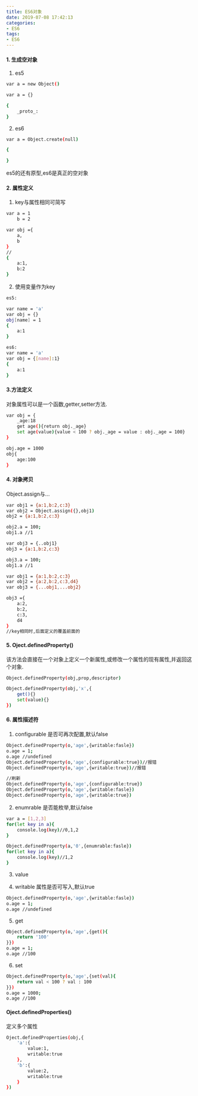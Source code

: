 ```yaml
---
title: ES6对象
date: 2019-07-08 17:42:13
categories:
- ES6
tags:
- ES6
---
```


#### 1. 生成空对象

1. es5 
``` bash
var a = new Object()

var a = {}

{
    _proto_:
}
```

2. es6
``` bash
var a = Object.create(null)

{

}
```

es5的还有原型,es6是真正的空对象

#### 2. 属性定义
1. key与属性相同可简写
``` bash
var a = 1
    b = 2

var obj ={
    a,
    b
} 
//
{
    a:1,
    b:2
}
```
2. 使用变量作为key
``` bash
es5:

var name = 'a'
var obj = {}
obj[name] = 1
{
    a:1
}

es6:
var name = 'a'
var obj = {[name]:1}
{
    a:1
}
```

#### 3.方法定义

对象属性可以是一个函数,getter,setter方法.


``` bash
var obj = {
    _age:18
    get age(){return obj._age}
    set age(value){value < 100 ? obj._age = value : obj._age = 100}
} 

obj.age = 1000
obj{
    age:100
}
```

#### 4. 对象拷贝

Object.assign与...

``` bash
var obj1 = {a:1,b:2,c:3}
var obj2 = Object.assign({},obj1)
obj2 = {a:1,b:2,c:3}

obj2.a = 100;
obj1.a //1

var obj3 = {..obj1}
obj3 = {a:1,b:2,c:3}

obj3.a = 100;
obj1.a //1

var obj1 = {a:1,b:2,c:3}
var obj2 = {a:2,b:2,c:3,d4}
var obj3 = {...obj1,...obj2}

obj3 ={
    a:2,
    b:2,
    c:3,
    d4
}
//key相同时,后面定义的覆盖前面的
```

#### 5. Oject.definedProperty()

该方法会直接在一个对象上定义一个新属性,或修改一个属性的现有属性,并返回这个对象.

``` bash
Object.definedProperty(obj,prop,descriptor)

Object.definedProperty(obj,'x',{
    get(){}
    set(value){}
})
```

#### 6. 属性描述符

1. configurable
是否可再次配置,默认false

``` bash
Object.definedProperty(o,'age',{writable:fasle})
o.age = 1;
o.age //undefined
Object.definedProperty(o,'age',{configurable:true})//报错
Object.definedProperty(o,'age',{writable:true})//报错

//刷新
Object.definedProperty(o,'age',{configurable:true})
Object.definedProperty(o,'age',{writable:fasle})
Object.definedProperty(o,'age',{writable:true})
```


2. enumrable
是否能枚举,默认false

``` bash
var a = [1,2,3]
for(let key in a){
    console.log(key)//0,1,2
}

Object.definedProperty(a,'0',{enumrable:fasle})
for(let key in a){
    console.log(key)//1,2
}
```

3. value

4. writable
属性是否可写入,默认true
``` bash
Object.definedProperty(o,'age',{writable:fasle})
o.age = 1;
o.age //undefined
```

5. get
``` bash
Object.definedProperty(o,'age',{get(){
    return '100'
}})
o.age = 1;
o.age //100
```
6. set
``` bash
Object.definedProperty(o,'age',{set(val){
    return val < 100 ? val : 100
}})
o.age = 1000;
o.age //100
```

#### Oject.definedProperties()
定义多个属性

``` bash
Oject.definedProperties(obj,{
    'a':{
        value:1,
        writable:true
    },
    'b':{
        value:2,
        writable:true
    }
})
```